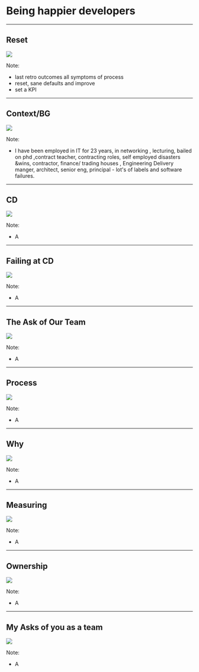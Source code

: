 # Being happier developers

---

## Reset

![](assets/img/reset.png)

Note: 
- last retro outcomes all symptoms of process
- reset, sane defaults and improve
- set a KPI

---

## Context/BG

![](assets/img/history.jpg)

Note: 
- I have been employed in IT for 23 years, in networking , lecturing, bailed on phd ,contract teacher, contracting roles, self employed disasters &wins, contractor, finance/
trading houses ,  Engineering Delivery manger, architect, senior eng, principal - lot's of labels and software failures.


---

## CD

![](assets/img/train.jpg)

Note: 
- A

---

## Failing at CD

![](assets/img/crash.jpg)

Note: 
- A

---

## The Ask of Our Team

![](assets/img/ask.jpg)

Note: 
- A

---

## Process

![](assets/img/train.jpg)

Note: 
- A


---

## Why

![](assets/img/why.jpg)

Note: 
- A

---

## Measuring

![](assets/img/measure.jpg)

Note: 
- A


---

## Ownership

![](assets/img/ownership.jpg)

Note: 
- A


---

## My Asks of you as a team

![](assets/img/teamask.png)

Note: 
- A



